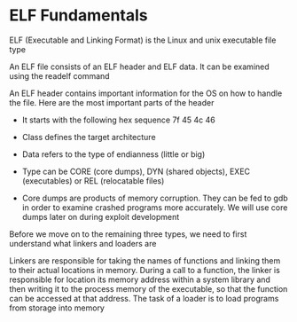 
# ELF Fundamentals 

ELF (Executable and Linking Format) is the Linux and unix executable file type

An ELF file consists of an ELF header and ELF data. It can be examined using the readelf command

An ELF header contains important information for the OS on how to handle the file. Here are the most important 
parts of the header 

- It starts with the following hex sequence 7f 45 4c 46

- Class defines the target architecture 

- Data refers to the type of endianness (little or big)

- Type can be CORE (core dumps), DYN (shared objects), EXEC (executables) or REL (relocatable files)

- Core dumps are products of memory corruption. They can be fed to gdb in order to examine crashed programs
more accurately. We will use core dumps later on during exploit development


Before we move on to the remaining three types, we need to first understand what linkers and loaders are


Linkers are responsible for taking the names of functions and linking them to their actual locations in memory. 
During a call to a function, the linker is responsible for location its memory address within a system library
and then writing it to the process memory of the executable, so that the function can be accessed at that address. 
The task of a loader is to load programs from storage into memory 


